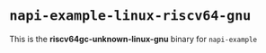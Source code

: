 # `napi-example-linux-riscv64-gnu`

This is the **riscv64gc-unknown-linux-gnu** binary for `napi-example`
